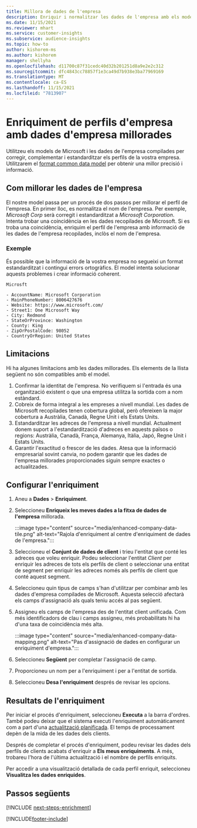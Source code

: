 ```yaml
---
title: Millora de dades de l'empresa
description: Enriquir i normalitzar les dades de l'empresa amb els models de Microsoft.
ms.date: 11/15/2021
ms.reviewer: mhart
ms.service: customer-insights
ms.subservice: audience-insights
ms.topic: how-to
author: kishorem-ms
ms.author: kishorem
manager: shellyha
ms.openlocfilehash: d11700c87f31cedc40d32b201251d8a9e2e2c312
ms.sourcegitcommit: dfc4843cc78857f1e3ca49d7b938e3ba77969169
ms.translationtype: MT
ms.contentlocale: ca-ES
ms.lasthandoff: 11/15/2021
ms.locfileid: "7813907"
---
```

# <a name="enrichment-of-company-profiles-with-enhanced-company-data"></a>Enriquiment de perfils d'empresa amb dades d'empresa millorades

Utilitzeu els models de Microsoft i les dades de l'empresa compilades per corregir, complementar i estandarditzar els perfils de la vostra empresa. Utilitzarem el [format common data model](/common-data-model/schema/core/applicationcommon/account) per obtenir una millor precisió i informació.

## <a name="how-we-enhance-company-data"></a>Com millorar les dades de l'empresa

El nostre model passa per un procés de dos passos per millorar el perfil de l'empresa. En primer lloc, es normalitza el nom de l'empresa. Per exemple, *Microsoft Corp* serà corregit i estandarditzat a *Microsoft Corporation*. Intenta trobar una coincidència en les dades recopilades de Microsoft. Si es troba una coincidència, enriquim el perfil de l'empresa amb informació de les dades de l'empresa recopilades, inclòs el nom de l'empresa.


### <a name="example"></a>Exemple

És possible que la informació de la vostra empresa no segueixi un format estandarditzat i contingui errors ortogràfics. El model intenta solucionar aquests problemes i crear informació coherent.

```Input
Microsft
```

```Output
- AccountName: Microsoft Corporation
- MainPhoneNumber: 8006427676
- Website: https://www.microsoft.com/
- Street1: One Microsoft Way
- City: Redmond
- StateOrProvince: Washington
- County: King
- ZipOrPostalCode: 98052
- CountryOrRegion: United States
```

## <a name="limitations"></a>Limitacions

Hi ha algunes limitacions amb les dades millorades. Els elements de la llista següent no són compatibles amb el model.

1.  Confirmar la identitat de l'empresa. No verifiquem si l'entrada és una organització existent o que una empresa utilitza la sortida com a nom estàndard.
2.  Cobreix de forma integral a les empreses a nivell mundial. Les dades de Microsoft recopilades tenen cobertura global, però ofereixen la major cobertura a Austràlia, Canadà, Regne Unit i els Estats Units.
3.  Estandarditzar les adreces de l'empresa a nivell mundial. Actualment donem suport a l'estandardització d'adreces en aquests països o regions: Austràlia, Canadà, França, Alemanya, Itàlia, Japó, Regne Unit i Estats Units.
4.  Garantir l'exactitud o frescor de les dades. Atesa que la informació empresarial sovint canvia, no podem garantir que les dades de l'empresa millorades proporcionades siguin sempre exactes o actualitzades.

## <a name="configure-the-enrichment"></a>Configurar l'enriquiment

1. Aneu a **Dades** > **Enriquiment**.

1. Seleccioneu **Enriqueix les meves dades a la fitxa de dades de** **l'empresa** millorada.

   :::image type="content" source="media/enhanced-company-data-tile.png" alt-text="Rajola d'enriquiment al centre d'enriquiment de dades de l'empresa.":::

1. Seleccioneu el **Conjunt de dades de client** i trieu l'entitat que conté les adreces que voleu enriquir. Podeu seleccionar l'entitat *Client* per enriquir les adreces de tots els perfils de client o seleccionar una entitat de segment per enriquir les adreces només als perfils de client que conté aquest segment.

1. Seleccioneu quin tipus de camps s'han d'utilitzar per combinar amb les dades d'empresa compilades de Microsoft. Aquesta selecció afectarà els camps d'assignació als quals teniu accés al pas següent.

1.  Assigneu els camps de l'empresa des de l'entitat client unificada. Com més identificadors de clau i camps assigneu, més probabilitats hi ha d'una taxa de coincidència més alta.

    :::image type="content" source="media/enhanced-company-data-mapping.png" alt-text="Pas d'assignació de dades en configurar un enriquiment d'empresa.":::

1. Seleccioneu **Següent** per completar l'assignació de camp.

1. Proporcioneu un nom per a l'enriquiment i per a l'entitat de sortida.

1. Seleccioneu **Desa l'enriquiment** després de revisar les opcions.

## <a name="enrichment-results"></a>Resultats de l'enriquiment

Per iniciar el procés d'enriquiment, seleccioneu **Executa** a la barra d'ordres. També podeu deixar que el sistema executi l'enriquiment automàticament com a part d'una [actualització planificada](system.md#schedule-tab). El temps de processament depèn de la mida de les dades dels clients.

Després de completar el procés d'enriquiment, podeu revisar les dades dels perfils de clients acabats d'enriquir a **Els meus enriquiments**. A més, trobareu l'hora de l'última actualització i el nombre de perfils enriquits.

Per accedir a una visualització detallada de cada perfil enriquit, seleccioneu **Visualitza les dades enriquides**.

## <a name="next-steps"></a>Passos següents

[!INCLUDE [next-steps-enrichment](../includes/next-steps-enrichment.md)]

[!INCLUDE[footer-include](../includes/footer-banner.md)]

